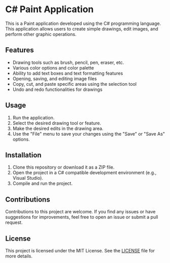# C# Paint Application

This is a Paint application developed using the C# programming language. This application allows users to create simple drawings, edit images, and perform other graphic operations.

## Features

- Drawing tools such as brush, pencil, pen, eraser, etc.
- Various color options and color palette
- Ability to add text boxes and text formatting features
- Opening, saving, and editing image files
- Copy, cut, and paste specific areas using the selection tool
- Undo and redo functionalities for drawings

## Usage

1. Run the application.
2. Select the desired drawing tool or feature.
3. Make the desired edits in the drawing area.
4. Use the "File" menu to save your changes using the "Save" or "Save As" options.

## Installation

1. Clone this repository or download it as a ZIP file.
2. Open the project in a C# compatible development environment (e.g., Visual Studio).
3. Compile and run the project.

## Contributions

Contributions to this project are welcome. If you find any issues or have suggestions for improvements, feel free to open an issue or submit a pull request.

## License

This project is licensed under the MIT License. See the [LICENSE](LICENSE) file for more details.

